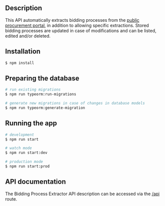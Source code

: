 ## Description

This API automatically extracts bidding processes from the [public procurement portal](https://www.portaldecompraspublicas.com.br/processos), in addition to allowing specific extractions. Stored bidding processes are updated in case of modifications and can be listed, edited and/or deleted.

## Installation

```bash
$ npm install
```

## Preparing the database

```bash
# run existing migrations
$ npm run typeorm:run-migrations

# generate new migrations in case of changes in database models
$ npm run typeorm:generate-migration
```

## Running the app

```bash
# development
$ npm run start

# watch mode
$ npm run start:dev

# production mode
$ npm run start:prod
```

## API documentation

The Bidding Process Extractor API description can be accessed via the [/api](http://localhost:3000/api) route.
